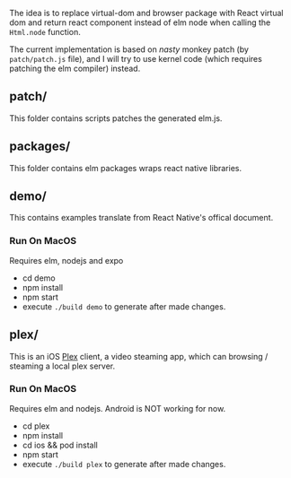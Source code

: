 The idea is to replace virtual-dom and browser package with React virtual dom and return react component instead of elm node when calling the `Html.node` function.

The current implementation is based on _nasty_ monkey patch (by `patch/patch.js` file), and I will try to use kernel code (which requires patching the elm compiler) instead.

## patch/

This folder contains scripts patches the generated elm.js.

## packages/

This folder contains elm packages wraps react native libraries.

## demo/

This contains examples translate from React Native's offical document.

### Run On MacOS

Requires elm, nodejs and expo

- cd demo
- npm install
- npm start
- execute `./build demo` to generate after made changes.

## plex/

This is an iOS [Plex](https://www.plex.tv) client, a video steaming app, which can browsing / steaming a local plex server.

### Run On MacOS

Requires elm and nodejs.
Android is NOT working for now.

- cd plex
- npm install
- cd ios && pod install
- npm start
- execute `./build plex` to generate after made changes.
